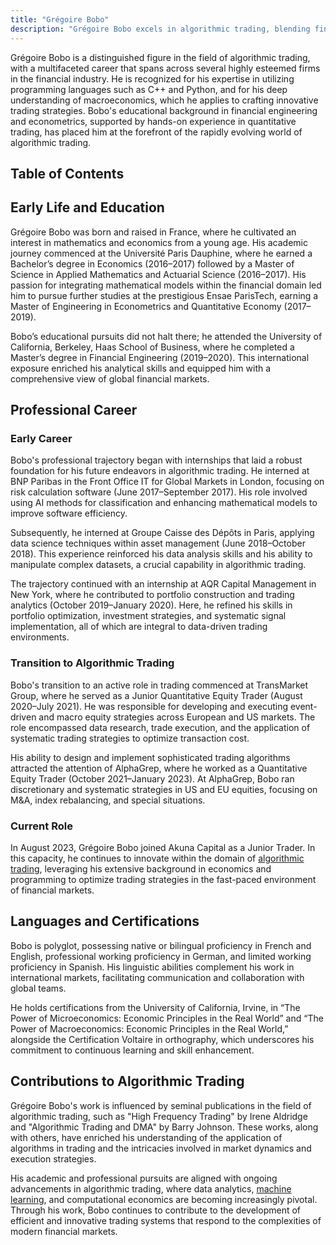 ```yaml
---
title: "Grégoire Bobo"
description: "Grégoire Bobo excels in algorithmic trading, blending financial engineering with C++ and Python skills to craft advanced trading strategies."
---
```




Grégoire Bobo is a distinguished figure in the field of algorithmic trading, with a multifaceted career that spans across several highly esteemed firms in the financial industry. He is recognized for his expertise in utilizing programming languages such as C++ and Python, and for his deep understanding of macroeconomics, which he applies to crafting innovative trading strategies. Bobo's educational background in financial engineering and econometrics, supported by hands-on experience in quantitative trading, has placed him at the forefront of the rapidly evolving world of algorithmic trading.

## Table of Contents

## Early Life and Education

Grégoire Bobo was born and raised in France, where he cultivated an interest in mathematics and economics from a young age. His academic journey commenced at the Université Paris Dauphine, where he earned a Bachelor’s degree in Economics (2016–2017) followed by a Master of Science in Applied Mathematics and Actuarial Science (2016–2017). His passion for integrating mathematical models within the financial domain led him to pursue further studies at the prestigious Ensae ParisTech, earning a Master of Engineering in Econometrics and Quantitative Economy (2017–2019).

Bobo’s educational pursuits did not halt there; he attended the University of California, Berkeley, Haas School of Business, where he completed a Master’s degree in Financial Engineering (2019–2020). This international exposure enriched his analytical skills and equipped him with a comprehensive view of global financial markets.

## Professional Career

### Early Career

Bobo's professional trajectory began with internships that laid a robust foundation for his future endeavors in algorithmic trading. He interned at BNP Paribas in the Front Office IT for Global Markets in London, focusing on risk calculation software (June 2017–September 2017). His role involved using AI methods for classification and enhancing mathematical models to improve software efficiency.

Subsequently, he interned at Groupe Caisse des Dépôts in Paris, applying data science techniques within asset management (June 2018–October 2018). This experience reinforced his data analysis skills and his ability to manipulate complex datasets, a crucial capability in algorithmic trading.

The trajectory continued with an internship at AQR Capital Management in New York, where he contributed to portfolio construction and trading analytics (October 2019–January 2020). Here, he refined his skills in portfolio optimization, investment strategies, and systematic signal implementation, all of which are integral to data-driven trading environments.

### Transition to Algorithmic Trading

Bobo's transition to an active role in trading commenced at TransMarket Group, where he served as a Junior Quantitative Equity Trader (August 2020–July 2021). He was responsible for developing and executing event-driven and macro equity strategies across European and US markets. The role encompassed data research, trade execution, and the application of systematic trading strategies to optimize transaction cost.

His ability to design and implement sophisticated trading algorithms attracted the attention of AlphaGrep, where he worked as a Quantitative Equity Trader (October 2021–January 2023). At AlphaGrep, Bobo ran discretionary and systematic strategies in US and EU equities, focusing on M&A, index rebalancing, and special situations.

### Current Role

In August 2023, Grégoire Bobo joined Akuna Capital as a Junior Trader. In this capacity, he continues to innovate within the domain of [algorithmic trading](/wiki/algorithmic-trading), leveraging his extensive background in economics and programming to optimize trading strategies in the fast-paced environment of financial markets.

## Languages and Certifications

Bobo is polyglot, possessing native or bilingual proficiency in French and English, professional working proficiency in German, and limited working proficiency in Spanish. His linguistic abilities complement his work in international markets, facilitating communication and collaboration with global teams.

He holds certifications from the University of California, Irvine, in “The Power of Microeconomics: Economic Principles in the Real World” and “The Power of Macroeconomics: Economic Principles in the Real World,” alongside the Certification Voltaire in orthography, which underscores his commitment to continuous learning and skill enhancement.

## Contributions to Algorithmic Trading

Grégoire Bobo's work is influenced by seminal publications in the field of algorithmic trading, such as "High Frequency Trading" by Irene Aldridge and "Algorithmic Trading and DMA" by Barry Johnson. These works, along with others, have enriched his understanding of the application of algorithms in trading and the intricacies involved in market dynamics and execution strategies.

His academic and professional pursuits are aligned with ongoing advancements in algorithmic trading, where data analytics, [machine learning](/wiki/machine-learning), and computational economics are becoming increasingly pivotal. Through his work, Bobo continues to contribute to the development of efficient and innovative trading systems that respond to the complexities of modern financial markets.